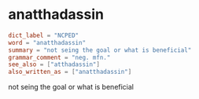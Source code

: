 # anatthadassin

``` toml
dict_label = "NCPED"
word = "anatthadassin"
summary = "not seing the goal or what is beneficial"
grammar_comment = "neg. mfn."
see_also = ["atthadassin"]
also_written_as = ["anatthadassin"]
```

not seing the goal or what is beneficial

